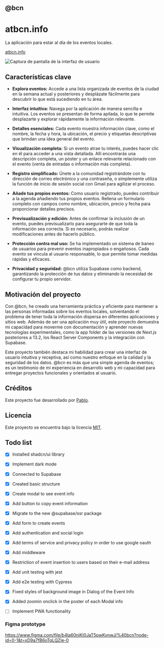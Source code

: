 ## @bcn

# atbcn.info

La aplicación para estar al día de los eventos locales.

[atbcn.info](https://www.atbcn.info/)

![Captura de pantalla de la interfaz de usuario](https://res.cloudinary.com/getoutbcn/image/upload/v1692699599/portfolio/mockedreadme_sf5p2s.jpg)

## Características clave

- **Explora eventos:** Accede a una lista organizada de eventos de la ciudad en la semana actual y posteriores y desplázate fácilmente para descubrir lo que está sucediendo en tu área.

- **Interfaz intuitiva:** Navega por la aplicación de manera sencilla e intuitiva. Los eventos se presentan de forma apilada, lo que te permite desplazarte y explorar rápidamente la información relevante.

- **Detalles esenciales:** Cada evento muestra información clave, como el nombre, la fecha y hora, la ubicación, el precio y etiquetas descriptivas que brindan una idea general del evento.

- **Visualización completa:** Si un evento atrae tu interés, puedes hacer clic en él para acceder a una vista detallada. Allí encontrarás una descripción completa, un póster y un enlace relevante relacionado con el evento (venta de entradas o información más completa).

- **Registro simplificado:** Únete a la comunidad registrándote con tu dirección de correo electrónico y una contraseña, o simplemente utiliza la función de inicio de sesión social con Gmail para agilizar el proceso.

- **Añade tus propios eventos:** Como usuario registrado, puedes contribuir a la agenda añadiendo tus propios eventos. Rellena un formulario completo con campos como nombre, ubicación, precio y fecha para proporcionar detalles precisos.

- **Previsualización y edición:** Antes de confirmar la inclusión de un evento, puedes previsualizarlo para asegurarte de que toda la información sea correcta. Si es necesario, podrás realizar modificaciones antes de hacerlo público.

- **Protección contra mal uso:** Se ha implementado un sistema de baneo de usuarios para prevenir eventos inapropiados o engañosos. Cada evento se vincula al usuario responsable, lo que permite tomar medidas rápidas y eficaces.

- **Privacidad y seguridad:** @bcn utiliza Supabase como backend, garantizando la protección de tus datos y eliminando la necesidad de configurar tu propio servidor.

## Motivación del proyecto

Con @bcn, he creado una herramienta práctica y eficiente para mantener a las personas informadas sobre los eventos locales, solventando el problema de tener toda la información dispersa en diferentes aplicaciones y sitios web. Además de ser una aplicación muy útil, este proyecto demuestra mi capacidad para moverme con documentación y aprender nuevas tecnologías experimentales, como la app folder de las versiones de Next.js posteriores a 13.2, los React Server Components y la integración con Supabase.

Este proyecto también destaca mi habilidad para crear una interfaz de usuario intuitiva y receptiva, así como nuestro enfoque en la calidad y la seguridad de los datos. @bcn es más que una simple agenda de eventos; es un testimonio de mi experiencia en desarrollo web y mi capacidad para entregar proyectos funcionales y orientados al usuario.





## Créditos

Este proyecto fue desarrollado por [Pablo](https://www.pablodelbarrio.es/).

## Licencia

Este proyecto se encuentra bajo la licencia [MIT](LICENSE).

## Todo list

- [x] Installed shadcn/ui library
- [x] Implement dark mode
- [x] Connected to Supabase
- [x] Created basic structure
- [x] Create modal to see event info
- [x] Add button to copy event information
- [x] Migrate to the new @supabase/ssr package
- [x] Add form to create events
- [x] Add authentication and social login
- [x] Add terms of service and privacy policy in order to use google oauth
- [x] Add middleware
- [x] Restriction of event insertion to users based on their e-mail address
- [x] Add unit testing with jest
- [x] Add e2e testing with Cypress
- [x] Fixed styles of background image in Dialog of the Event Info
- [x] Added zoomin onclick in the poster of each Modal info
- [ ] Implement PWA functionality 



### Figma prototype

https://www.figma.com/file/b4la60niKI0JaT5pwKvnwJ/%40bcn?node-id=0-1&t=xD9a7fB6oTqLQZIe-0
